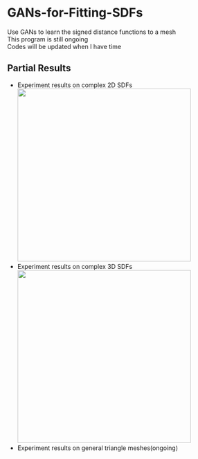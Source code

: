 # GANs-for-Fitting-SDFs
Use GANs to learn the signed distance functions to a mesh  
This program is still ongoing  
Codes will be updated when I have time  

## Partial Results
* Experiment results on complex 2D SDFs  
  <img src="https://drive.google.com/uc?id=1En2tma6DtJwEwg8zJxDGYAP2w4oTmooy" width="400">    
* Experiment results on complex 3D SDFs  
  <img src="https://drive.google.com/uc?id=1aIreX3zh-Noe1puW-EYQBaXPqQ6Tp0HK" width="400"> 
* Experiment results on general triangle meshes(ongoing)  
